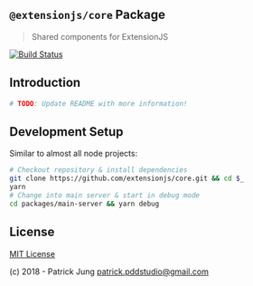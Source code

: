 ## `@extensionjs/core` Package

> Shared components for ExtensionJS

[![Build Status](https://travis-ci.org/extensionjs/core.svg?branch=develop)](https://travis-ci.org/extensionjs/core)

## Introduction

```sh
# TODO: Update README with more information!
```

## Development Setup

Similar to almost all node projects:

```sh
# Checkout repository & install dependencies
git clone https://github.com/extensionjs/core.git && cd $_
yarn
# Change into main server & start in debug mode
cd packages/main-server && yarn debug
```

## License

[MIT License](./LICENSE)

  (c) 2018 - Patrick Jung <patrick.pddstudio@gmail.com>
